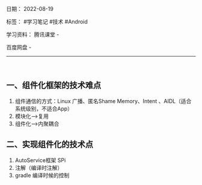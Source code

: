 日期： 2022-08-19

标签： #学习笔记 #技术 #Android 

学习资料： 
腾讯课堂 - 

百度网盘 - 

---
<br>

## 一、组件化框架的技术难点
1. 组件通信的方式：Linux 广播、匿名Shame Memory、Intent 、AIDL（适合系统级别，不适合App）
2. 模块化-->复用
3. 组件化-->内聚耦合


## 二、实现组件化的技术点
1. AutoService框架 SPi
2. 注解（编译时注解）
3. gradle 编译时候的控制

